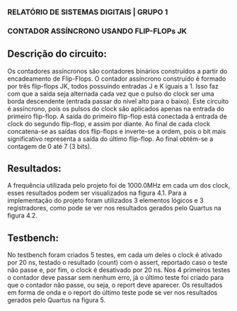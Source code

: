 ### RELATÓRIO DE SISTEMAS DIGITAIS | GRUPO 1
### CONTADOR ASSÍNCRONO USANDO FLIP-FLOPs JK

## Descrição do circuito:

Os contadores assíncronos são contadores binários construídos a partir do encadeamento de Flip-Flops. O contador assíncrono construído é formado por três flip-flops JK, todos possuindo entradas J e K iguais a 1. Isso faz com que a saída seja alternada cada vez que o pulso do clock ser uma borda descendente (entrada passar do nível alto para o baixo).
Este circuito é assíncrono, pois os pulsos do clock são aplicados apenas na entrada do primeiro flip-flop. A saída do primeiro flip-flop está conectada à entrada de clock do segundo flip-flop, e assim por diante.
Ao final de cada clock concatena-se as saídas dos flip-flops e inverte-se a ordem, pois o bit mais significativo representa a saída do último flip-flop. Ao final obtém-se a contagem de 0 até 7 (3 bits).

## Resultados:

A frequência utilizada pelo projeto foi de 1000.0MHz em cada um dos clock, esses resultados podem ser visualizados na figura 4.1. Para a implementação do projeto foram utilizados 3 elementos lógicos e 3 registradores, como pode se ver nos resultados gerados pelo Quartus na figura 4.2.

## Testbench:

No testbench foram criados 5 testes, em cada um deles o clock é ativado por 20 ns, testado o resultado (count) com o assert, reportado caso o teste não passe e, por fim, o clock é desativado por 20 ns. Nos 4 primeiros testes o contador deve passar sem nenhum erro, já o último teste foi criado para que o contador não passe, ou seja, o report deve aparecer. Os resultados em forma de onda e o report do último teste pode se ver nos resultados gerados pelo Quartus na figura 5.


